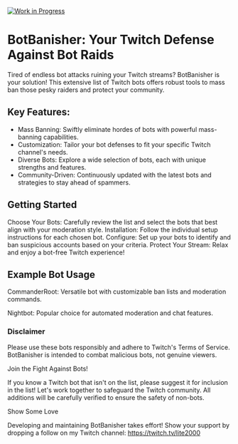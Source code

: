 [![Work in Progress](https://img.shields.io/badge/Status-Work%20in%20Progress-orange)](https://github.com/your-username/your-repo)
# BotBanisher: Your Twitch Defense Against Bot Raids

Tired of endless bot attacks ruining your Twitch streams? BotBanisher is your solution! This extensive list of Twitch bots offers robust tools to mass ban those pesky raiders and protect your community.

## Key Features:

- Mass Banning: Swiftly eliminate hordes of bots with powerful mass-banning capabilities.
- Customization: Tailor your bot defenses to fit your specific Twitch channel's needs.
- Diverse Bots: Explore a wide selection of bots, each with unique strengths and features.
- Community-Driven: Continuously updated with the latest bots and strategies to stay ahead of spammers.

## Getting Started

Choose Your Bots: Carefully review the list and select the bots that best align with your moderation style.
Installation: Follow the individual setup instructions for each chosen bot.
Configure: Set up your bots to identify and ban suspicious accounts based on your criteria.
Protect Your Stream: Relax and enjoy a bot-free Twitch experience!

## Example Bot Usage

CommanderRoot: Versatile bot with customizable ban lists and moderation commands.

Nightbot: Popular choice for automated moderation and chat features.

### Disclaimer

Please use these bots responsibly and adhere to Twitch's Terms of Service. BotBanisher is intended to combat malicious bots, not genuine viewers.

Join the Fight Against Bots!

If you know a Twitch bot that isn't on the list, please suggest it for inclusion in the list! Let's work together to safeguard the Twitch community.
All additions will be carefully verified to ensure the safety of non-bots. 

Show Some Love

Developing and maintaining BotBanisher takes effort! Show your support by dropping a follow on my Twitch channel: https://twitch.tv/lite2000
